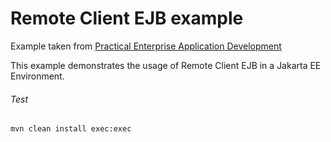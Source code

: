 Remote Client EJB example
=====================================
Example taken from [Practical Enterprise Application Development](http://www.itbuzzpress.com/ebooks/java-ee-7-development-on-wildfly.html)

This example demonstrates the usage of Remote Client EJB in a Jakarta EE  Environment.

###### Test
```shell
mvn clean install exec:exec
```
